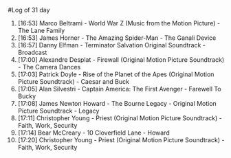 #Log of 31 day

1. [16:53] Marco Beltrami - World War Z (Music from the Motion Picture) - The Lane Family
1. [16:53] James Horner - The Amazing Spider-Man - The Ganali Device
1. [16:57] Danny Elfman - Terminator Salvation Original Soundtrack - Broadcast
1. [17:00] Alexandre Desplat - Firewall (Original Motion Picture Soundtrack) - The Camera Dances
1. [17:03] Patrick Doyle - Rise of the Planet of the Apes (Original Motion Picture Soundtrack) - Caesar and Buck
1. [17:05] Alan Silvestri - Captain America: The First Avenger - Farewell To Bucky
1. [17:08] James Newton Howard - The Bourne Legacy - Original Motion Picture Soundtrack - Legacy
1. [17:11] Christopher Young - Priest (Original Motion Picture Soundtrack) - Faith, Work, Security
1. [17:14] Bear McCreary - 10 Cloverfield Lane - Howard
1. [17:20] Christopher Young - Priest (Original Motion Picture Soundtrack) - Faith, Work, Security
